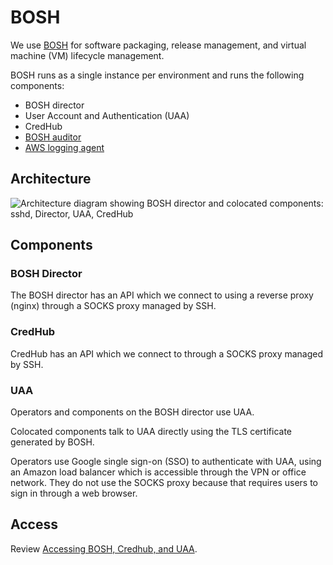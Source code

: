 # BOSH

We use [BOSH](https://bosh.io/) for software packaging, release management, and
virtual machine (VM) lifecycle management.

BOSH runs as a single instance per environment and runs the following
components:

- BOSH director
- User Account and Authentication (UAA)
- CredHub
- [BOSH auditor](/monitoring_alerting/audit/)
- [AWS logging agent](/monitoring_alerting/audit/)

## Architecture

![Architecture diagram showing BOSH director and colocated components: sshd, Director, UAA, CredHub](/diagrams/bosh.svg)

## Components

### BOSH Director

The BOSH director has an API which we connect to using a reverse proxy (nginx)
through a SOCKS proxy managed by SSH.

### CredHub

CredHub has an API which we connect to through a SOCKS proxy managed by SSH.

### UAA

Operators and components on the BOSH director use UAA.

Colocated components talk to UAA directly using the TLS certificate generated by BOSH.

Operators use Google single sign-on (SSO) to authenticate with UAA, using an Amazon
load balancer which is accessible through the VPN or office network.
They do not use the SOCKS proxy because that requires users to sign in through a web browser.

## Access

Review [Accessing BOSH, Credhub, and UAA](/guides/Connecting_to_Concourse_CredHub_and_BOSH).
